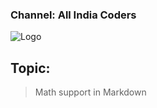 ### Channel: All India Coders 

![Logo](https://user-images.githubusercontent.com/10995431/169566471-12d828b1-3d04-4339-8b28-05e4d17034f2.jpeg)


## Topic:

> Math support in Markdown

